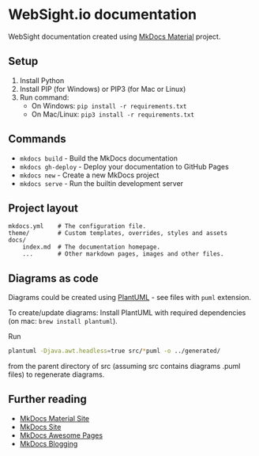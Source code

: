 # WebSight.io documentation
WebSight documentation created using [MkDocs Material](https://squidfunk.github.io/mkdocs-material/getting-started/) project.

## Setup
1. Install Python
2. Install PIP (for Windows) or PIP3 (for Mac or Linux)
3. Run command:  
   * On Windows: `pip install -r requirements.txt`
   * On Mac/Linux: `pip3 install -r requirements.txt`

## Commands
* `mkdocs build`      - Build the MkDocs documentation
* `mkdocs gh-deploy`  - Deploy your documentation to GitHub Pages
* `mkdocs new`        - Create a new MkDocs project
* `mkdocs serve`      - Run the builtin development server

## Project layout
    mkdocs.yml    # The configuration file.
    theme/        # Custom templates, overrides, styles and assets
    docs/
        index.md  # The documentation homepage.
        ...       # Other markdown pages, images and other files.

## Diagrams as code
Diagrams could be created using [PlantUML](https://plantuml.com) - see files with `puml` extension.

To create/update diagrams:
Install PlantUML with required dependencies (on mac: `brew install plantuml`).

Run
```bash
plantuml -Djava.awt.headless=true src/*puml -o ../generated/
```

from the parent directory of src (assuming src contains diagrams .puml files) to regenerate diagrams.

## Further reading
- [MkDocs Material Site](https://squidfunk.github.io/mkdocs-material/getting-started/)
- [MkDocs Site](https://www.mkdocs.org)
- [MkDocs Awesome Pages](https://github.com/lukasgeiter/mkdocs-awesome-pages-plugin)
- [MkDocs Blogging](https://liang2kl.codes/mkdocs-blogging-plugin/)